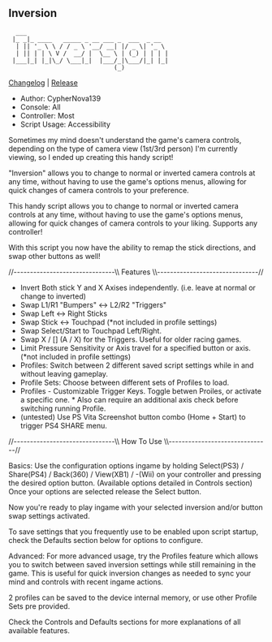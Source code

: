 ## Inversion
```
  ___                                      
 |_ _|_ ____   _____ _ __ ___ _  ___  _ __  
  | || '_ \ \ / / _ \ '__/ __| |/ _ \| '_ \ 
  | || | | \ V /  __/ |  \__ \ | (_) | | | |
 |___|_| |_|\_/ \___|_|  |___/_|\___/|_| |_|
                             (_)            
```
[Changelog](Changelog.md) | [Release](Inversion.gpc)

- Author: CypherNova139		
- Console: All
- Controller: Most
- Script Usage: Accessibility


Sometimes my mind doesn't understand the game's camera controls, depending on the type of camera view (1st/3rd person) I'm currently viewing, so I ended up creating this handy script!

"Inversion" allows you to change to normal or inverted camera controls at any time, without having to use the game's options menus, allowing for quick changes of camera controls to your preference.

This handy script allows you to change to normal or inverted camera controls at any time, without having to use the game's options menus,
allowing for quick changes of camera controls to your liking. Supports any controller!

With this script you now have the ability to remap the stick directions, and swap other buttons as well!

//\-\-\-\-\-\-\-\-\-\-\-\-\-\-\-\-\-\-\-\-\-\-\-\-\-\-\-\-\-\-\-\\\\
		  Features
\\\\\-\-\-\-\-\-\-\-\-\-\-\-\-\-\-\-\-\-\-\-\-\-\-\-\-\-\-\-\-\-\-//

- Invert Both stick Y and X Axises independently. (i.e. leave at normal or change to inverted)
- Swap L1/R1 "Bumpers" <\-> L2/R2 "Triggers"
- Swap Left <\-> Right Sticks
- Swap Stick <\-> Touchpad (\*not included in profile settings)
- Swap Select/Start to Touchpad Left/Right.
- Swap X / [] (A / X) for the Triggers. Useful for older racing games.
- Limit Pressure Sensitivity or Axis travel for a specified button or axis. (\*not included in profile settings)
- Profiles: Switch between 2 different saved script settings while in and without leaving gameplay.
- Profile Sets: Choose between different sets of Profiles to load.
- Profiles \- Customizable Trigger Keys. Toggle betwen Proiles, or activate a specific one.
			 \* Also can require an additional axis check before switching running Profile.
- (untested) Use PS Vita Screenshot button combo (Home + Start) to trigger PS4 SHARE menu.

//\-\-\-\-\-\-\-\-\-\-\-\-\-\-\-\-\-\-\-\-\-\-\-\-\-\-\-\-\-\-\-\\\\
		  How To Use
\\\\\-\-\-\-\-\-\-\-\-\-\-\-\-\-\-\-\-\-\-\-\-\-\-\-\-\-\-\-\-\-\-//

Basics:
Use the configuration options ingame by holding Select(PS3) / Share(PS4) / Back(360) / View(XB1) / \-(Wii) on your controller and pressing the desired option button. 
(Available options detailed in Controls section)
Once your options are selected release the Select button.

Now you're ready to play ingame with your selected inversion and/or button swap settings activated.

To save settings that you frequently use to be enabled upon script startup, check the Defaults section below for options to configure.

Advanced:
For more advanced usage, try the Profiles feature which allows you to switch between saved inversion settings while still remaining in the game.
This is useful for quick inversion changes as needed to sync your mind and controls with recent ingame actions.

2 profiles can be saved to the device internal memory, or use other Profile Sets pre provided.

Check the Controls and Defaults sections for more explanations of all available features.

